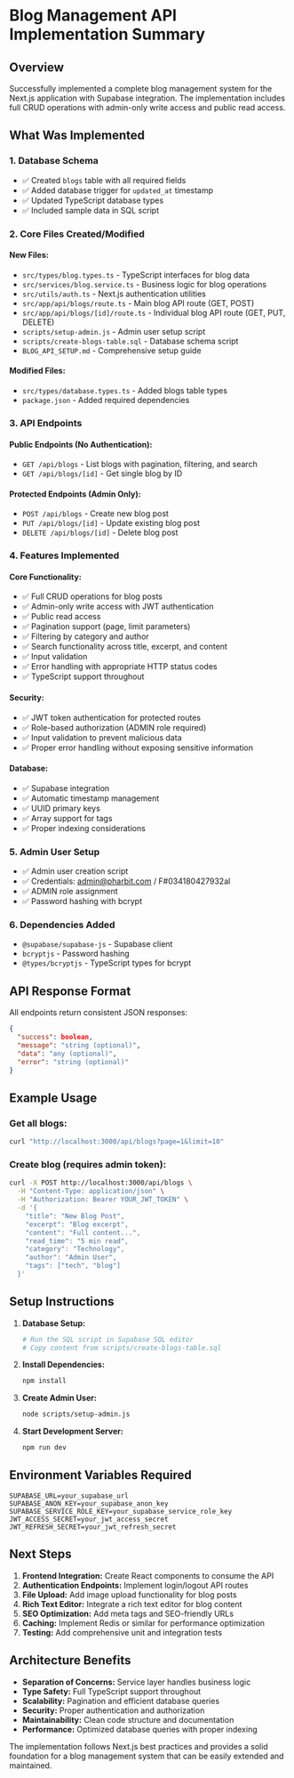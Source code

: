 # Blog Management API Implementation Summary

## Overview
Successfully implemented a complete blog management system for the Next.js application with Supabase integration. The implementation includes full CRUD operations with admin-only write access and public read access.

## What Was Implemented

### 1. Database Schema
- ✅ Created `blogs` table with all required fields
- ✅ Added database trigger for `updated_at` timestamp
- ✅ Updated TypeScript database types
- ✅ Included sample data in SQL script

### 2. Core Files Created/Modified

#### New Files:
- `src/types/blog.types.ts` - TypeScript interfaces for blog data
- `src/services/blog.service.ts` - Business logic for blog operations
- `src/utils/auth.ts` - Next.js authentication utilities
- `src/app/api/blogs/route.ts` - Main blog API route (GET, POST)
- `src/app/api/blogs/[id]/route.ts` - Individual blog API route (GET, PUT, DELETE)
- `scripts/setup-admin.js` - Admin user setup script
- `scripts/create-blogs-table.sql` - Database schema script
- `BLOG_API_SETUP.md` - Comprehensive setup guide

#### Modified Files:
- `src/types/database.types.ts` - Added blogs table types
- `package.json` - Added required dependencies

### 3. API Endpoints

#### Public Endpoints (No Authentication):
- `GET /api/blogs` - List blogs with pagination, filtering, and search
- `GET /api/blogs/[id]` - Get single blog by ID

#### Protected Endpoints (Admin Only):
- `POST /api/blogs` - Create new blog post
- `PUT /api/blogs/[id]` - Update existing blog post
- `DELETE /api/blogs/[id]` - Delete blog post

### 4. Features Implemented

#### Core Functionality:
- ✅ Full CRUD operations for blog posts
- ✅ Admin-only write access with JWT authentication
- ✅ Public read access
- ✅ Pagination support (page, limit parameters)
- ✅ Filtering by category and author
- ✅ Search functionality across title, excerpt, and content
- ✅ Input validation
- ✅ Error handling with appropriate HTTP status codes
- ✅ TypeScript support throughout

#### Security:
- ✅ JWT token authentication for protected routes
- ✅ Role-based authorization (ADMIN role required)
- ✅ Input validation to prevent malicious data
- ✅ Proper error handling without exposing sensitive information

#### Database:
- ✅ Supabase integration
- ✅ Automatic timestamp management
- ✅ UUID primary keys
- ✅ Array support for tags
- ✅ Proper indexing considerations

### 5. Admin User Setup
- ✅ Admin user creation script
- ✅ Credentials: admin@pharbit.com / F#034180427932al
- ✅ ADMIN role assignment
- ✅ Password hashing with bcrypt

### 6. Dependencies Added
- `@supabase/supabase-js` - Supabase client
- `bcryptjs` - Password hashing
- `@types/bcryptjs` - TypeScript types for bcrypt

## API Response Format

All endpoints return consistent JSON responses:

```json
{
  "success": boolean,
  "message": "string (optional)",
  "data": "any (optional)",
  "error": "string (optional)"
}
```

## Example Usage

### Get all blogs:
```bash
curl "http://localhost:3000/api/blogs?page=1&limit=10"
```

### Create blog (requires admin token):
```bash
curl -X POST http://localhost:3000/api/blogs \
  -H "Content-Type: application/json" \
  -H "Authorization: Bearer YOUR_JWT_TOKEN" \
  -d '{
    "title": "New Blog Post",
    "excerpt": "Blog excerpt",
    "content": "Full content...",
    "read_time": "5 min read",
    "category": "Technology",
    "author": "Admin User",
    "tags": ["tech", "blog"]
  }'
```

## Setup Instructions

1. **Database Setup:**
   ```bash
   # Run the SQL script in Supabase SQL editor
   # Copy content from scripts/create-blogs-table.sql
   ```

2. **Install Dependencies:**
   ```bash
   npm install
   ```

3. **Create Admin User:**
   ```bash
   node scripts/setup-admin.js
   ```

4. **Start Development Server:**
   ```bash
   npm run dev
   ```

## Environment Variables Required

```env
SUPABASE_URL=your_supabase_url
SUPABASE_ANON_KEY=your_supabase_anon_key
SUPABASE_SERVICE_ROLE_KEY=your_supabase_service_role_key
JWT_ACCESS_SECRET=your_jwt_access_secret
JWT_REFRESH_SECRET=your_jwt_refresh_secret
```

## Next Steps

1. **Frontend Integration:** Create React components to consume the API
2. **Authentication Endpoints:** Implement login/logout API routes
3. **File Upload:** Add image upload functionality for blog posts
4. **Rich Text Editor:** Integrate a rich text editor for blog content
5. **SEO Optimization:** Add meta tags and SEO-friendly URLs
6. **Caching:** Implement Redis or similar for performance optimization
7. **Testing:** Add comprehensive unit and integration tests

## Architecture Benefits

- **Separation of Concerns:** Service layer handles business logic
- **Type Safety:** Full TypeScript support throughout
- **Scalability:** Pagination and efficient database queries
- **Security:** Proper authentication and authorization
- **Maintainability:** Clean code structure and documentation
- **Performance:** Optimized database queries with proper indexing

The implementation follows Next.js best practices and provides a solid foundation for a blog management system that can be easily extended and maintained.